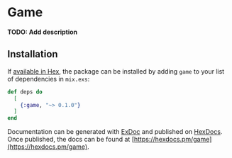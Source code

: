 # Game

**TODO: Add description**

## Installation

If [available in Hex](https://hex.pm/docs/publish), the package can be installed
by adding `game` to your list of dependencies in `mix.exs`:

```elixir
def deps do
  [
    {:game, "~> 0.1.0"}
  ]
end
```

Documentation can be generated with [ExDoc](https://github.com/elixir-lang/ex_doc)
and published on [HexDocs](https://hexdocs.pm). Once published, the docs can
be found at [https://hexdocs.pm/game](https://hexdocs.pm/game).


